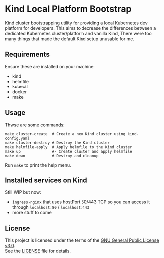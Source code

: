 # Kind Local Platform Bootstrap

Kind cluster bootstrapping utility for providing a local Kubernetes dev platform for developers.
This aims to decrease the differences between a dedicated Kubernetes cluster/platform and vanilla Kind,
There were too many things that made the default Kind setup unusable for me.

## Requirements

Ensure these are installed on your machine:

- kind
- helmfile
- kubectl
- docker
- make

## Usage

Thwse are some commands:

```shell
make cluster-create  # Create a new Kind cluster using kind-config.yaml
make cluster-destroy # Destroy the Kind cluster                      
make helmfile-apply  # Apply helmfile to the Kind cluster          
make up              #- Create cluster and apply helmfile                       
make down            # Destroy and cleanup                                 
```

Run `make` to print the help menu.

## Installed services on Kind

Still WIP but now:

- `ingress-nginx` that uses hostPort 80/443 TCP so you can access it through `localhost:80` / `localhost:443`
- more stuff to come

## License

This project is licensed under the terms of the [GNU General Public License v3.0](https://www.gnu.org/licenses/gpl-3.0.html).  
See the [LICENSE](LICENSE) file for details.
